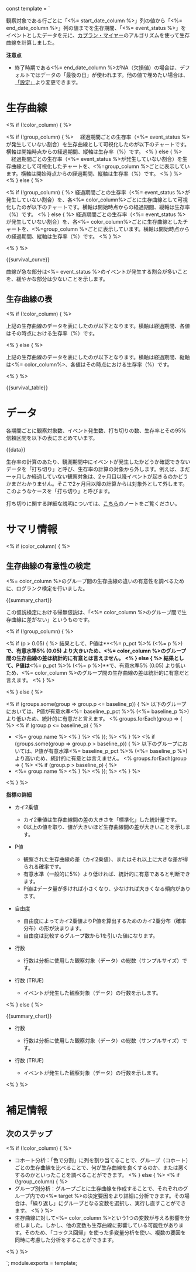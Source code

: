 const template = `
<br/>
<!-- intentional new line feed above -->

観察対象である行ごとに「<%= start_date_column %>」列の値から「<%= end_date_column %>」列の値までを生存期間、「<%= event_status %>」をイベントとしたデータを元に、[カプラン・マイヤー](https://exploratory.io/note/exploratory/ITp4cVo8)のアルゴリズムを使って生存曲線を計算しました。

**注意点**

* 終了時期である<%= end_date_column %>がNA（欠損値）の場合は、デフォルトではデータの「最後の日」が使われます。他の値で埋めたい場合は、[「設定」](//analytics/settings)より変更できます。


# 生存曲線

<% if (!color_column) { %>

  <% if (!group_column) { %>
　経過期間ごとの生存率（<%= event_status %>が発生していない割合）を生存曲線として可視化したのが以下のチャートです。横軸は開始時点からの経過期間、縦軸は生存率（%）です。
  <% } else { %>
　経過期間ごとの生存率（<%= event_status %>が発生していない割合）を生存曲線として可視化したチャートを、<%=group_column %>ごとに表示しています。横軸は開始時点からの経過期間、縦軸は生存率（%）です。
  <% } %>
<% } else { %>

  <% if (!group_column) { %>
  経過期間ごとの生存率（<%= event_status %>が発生していない割合）を、各<%= color_column%>ごとに生存曲線として可視化したのが以下のチャートです。横軸は開始時点からの経過期間、縦軸は生存率（%）です。
  <% } else { %>
  経過期間ごとの生存率（<%= event_status %>が発生していない割合）を、各<%= color_column%>ごとに生存曲線としたチャートを、<%=group_column %>ごとに表示しています。横軸は開始時点からの経過期間、縦軸は生存率（%）です。
  <% } %>

<% } %>

{{survival_curve}}

曲線が急な部分は<%= event_status %>のイベントが発生する割合が多いことを、緩やかな部分は少ないことを示します。

## 生存曲線の表

<% if (!color_column) { %>

上記の生存曲線のデータを表にしたのが以下となります。横軸は経過期間、各値はその時点における生存率（%）です。

<% } else { %>

上記の生存曲線のデータを表にしたのが以下となります。横軸は経過期間、縦軸は<%= color_column%>、各値はその時点における生存率（%）です。

<% } %>

{{survival_table}}

# データ

各期間ごとに観察対象数、イベント発生数、打ち切りの数、生存率とその95%信頼区間を以下の表にまとめています。

{{data}}

生存率の計算のあたり、観測期間中にイベントが発生したかどうか確認できないデータを「打ち切り」と呼び、生存率の計算の対象から外します。例えば、まだ一ヶ月しか経過していない観察対象は、2ヶ月目以降イベントが起きるのかどうかまだわかりません。そこで2ヶ月目以降の計算からは対象外として外します。このようなケースを「打ち切り」と呼びます。

打ち切りに関する詳細な説明については、[こちら](https://exploratory.io/note/exploratory/ITp4cVo8)のノートをご覧ください。

# サマリ情報

<% if (color_column) { %>

## 生存曲線の有意性の検定

<%= color_column %>のグループ間の生存曲線の違いの有意性を調べるために、ログランク検定を行いました。

{{summary_chart}}

この仮説検定における帰無仮説は、「<%= color_column %>のグループ間で生存曲線に差がない」というものです。

<% if (!group_column) { %>

<% if (p > 0.05) { %>
結果として、P値は**<%= p_pct %>% (<%= p %>)**で、有意水準5% (0.05) より大きいため、<%= color_column %>のグループ間の生存曲線の差は統計的に有意とは言えません。
<% } else { %>
結果として、P値は**<%= p_pct %>% (<%= p %>)**で、有意水準5% (0.05) より低いため、<%= color_column %>のグループ間の生存曲線の差は統計的に有意だと言えます。
<% } %>

<% } else { %>

<% if (groups.some(group => group.p <= baseline_p)) { %>
以下のグループにおいては、P値が有意水準<%= baseline_p_pct %>% (<%= baseline_p %>) より低いため、統計的に有意だと言えます。
  <% groups.forEach(group => { %>
    <% if (group.p <= baseline_p) { %>
* <%= group.name %>
    <% } %>
  <% }); %>
<% } %>
<% if (groups.some(group => group.p > baseline_p)) { %>
以下のグループにおいては、P値が有意水準<%= baseline_p_pct %>% (<%= baseline_p %>) より高いため、統計的に有意とは言えません。
  <% groups.forEach(group => { %>
    <% if (group.p > baseline_p) { %>
* <%= group.name %>
    <% } %>
  <% }); %>
<% } %>

<% } %>

**指標の詳細**

* カイ2乗値
  * カイ2乗値は生存曲線間の差の大きさを「標準化」した統計量です。
  * 0以上の値を取り、値が大きいほど生存曲線間の差が大きいことを示します。

* P値
  * 観察された生存曲線の差（カイ2乗値）、またはそれ以上に大きな差が得られる確率です。
  * 有意水準（一般的に5%）より低ければ、統計的に有意であると判断できます。
  * P値はデータ量が多ければ小さくなり、少なければ大きくなる傾向があります。

* 自由度
  * 自由度によってカイ2乗値よりP値を算出するためのカイ2乗分布（確率分布）の形が決まります。
  * 自由度は比較するグループ数から1を引いた値になります。
* 行数
  * 行数は分析に使用した観察対象（データ）の総数（サンプルサイズ）です。

* 行数 (TRUE)
  * イベントが発生した観察対象（データ）の行数を示します。

<% } else { %>

{{summary_chart}}

* 行数
  * 行数は分析に使用した観察対象（データ）の総数（サンプルサイズ）です。

* 行数 (TRUE)
  * イベントが発生した観察対象（データ）の行数を示します。

<% } %>



# 補足情報

## 次のステップ

<% if (!color_column) { %>
* コホート分析：「色で分割」に列を割り当てることで、グループ（コホート）ごとの生存曲線を比べることで、何が生存曲線を良くするのか、または悪くするのかといったことを調べることができます。
<% } else { %>
  <% if (!group_column) { %>
* グループ別分析：グループごとに生存曲線を作成することで、それぞれのグループ内での<%= target %>の決定要因をより詳細に分析できます。その場合は、「繰り返し」にグループとなる変数を選択し、実行し直すことができます。
<% } %>
* 生存曲線に対して<%= color_column %>という1つの変数が与える影響を分析しました。しかし、他の変数も生存曲線に影響している可能性があります。そのため、「コックス回帰」を使った多変量分析を使い、複数の要因を同時に考慮した分析をすることができます。

<% } %>



`;
module.exports = template;
